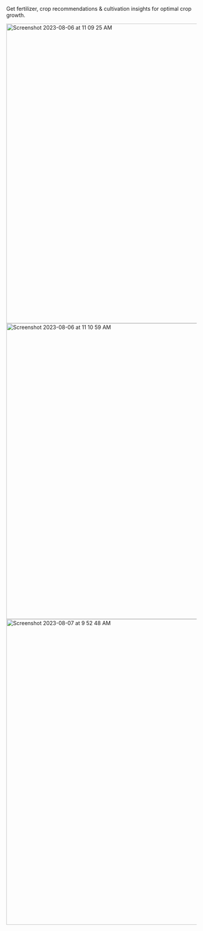 Get fertilizer, crop recommendations & cultivation insights for optimal crop growth.


<img width="793" alt="Screenshot 2023-08-06 at 11 09 25 AM" src="https://github.com/shreya241103/AgriPlanner/assets/115857097/e79cc1b0-6a40-43fa-a57a-77508e299a97">

<img width="783" alt="Screenshot 2023-08-06 at 11 10 59 AM" src="https://github.com/shreya241103/AgriPlanner/assets/115857097/8821d62d-0910-4eb3-a7a0-d1918c2e2c53">

<img width="809" alt="Screenshot 2023-08-07 at 9 52 48 AM" src="https://github.com/shreya241103/AgriPlanner/assets/115857097/fe059420-5f48-44db-8bb1-e55d6430d523">
